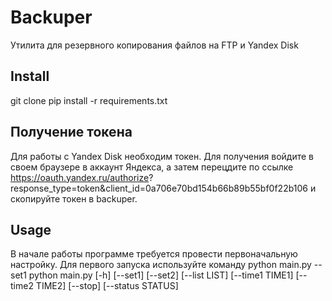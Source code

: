 # Backuper
Утилита для резервного копирования файлов на FTP и Yandex Disk
## Install
git clone
pip install -r requirements.txt
## Получение токена
Для работы с Yandex Disk необходим токен.
Для получения войдите в своем браузере в аккаунт Яндекса, а затем перецдите по ссылке https://oauth.yandex.ru/authorize?
   response_type=token&client_id=0a706e70bd154b66b89b55bf0f22b106
   и скопируйте токен в backuper.
## Usage
В начале работы программе требуется провести первоначальную настройку.
Для первого запуска используйте команду python main.py --set1
python main.py [-h] [--set1] [--set2] [--list LIST] [--time1 TIME1]
               [--time2 TIME2] [--stop] [--status STATUS]
